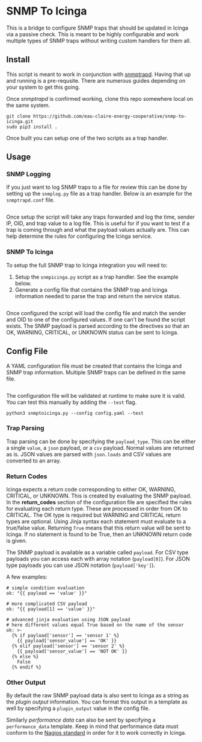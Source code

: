 # SNMP To Icinga

This is a bridge to configure SNMP traps that should be updated in Icinga via a passive check. This is meant to be highly configurable and work multiple types of SNMP traps without writing custom handlers for them all.

## Install

This script is meant to work in conjunction with [snmptrapd](https://net-snmp.sourceforge.io/docs/man/snmptrapd.html). Having that up and running is a pre-requsite. There are numerous guides depending on your system to get this going.

Once _snmptrapd_ is confirmed working, clone this repo somewhere local on the same system.

```
git clone https://github.com/eau-claire-energy-cooperative/snmp-to-icinga.git
sudo pip3 install .

```

Once built you can setup one of the two scripts as a trap handler.

## Usage

### SNMP Logging

If you just want to log SNMP traps to a file for review this can be done by setting up the `snmplog.py` file as a trap handler. Below is an example for the `snmptrapd.conf` file.

```

```

Once setup the script will take any traps forwarded and log the time, sender IP, OID, and trap value to a log file. This is useful for if you want to test if a trap is coming through and what the payload values actually are. This can help determine the rules for configuring the Icinga service.

### SNMP To Icinga

To setup the full SNMP trap to Icinga integration you will need to:

1. Setup the `snmpicinga.py` script as a trap handler. See the example below.
2. Generate a config file that contains the SNMP trap and Icinga information needed to parse the trap and return the service status.

```

```

Once configured the script will load the config file and match the sender and OID to one of the configured values. If one can't be found the script exists. The SNMP payload is parsed according to the directives so that an OK, WARNING, CRITICAL, or UNKNOWN status can be sent to Icinga.

## Config File

A YAML configuration file must be created that contains the Icinga and SNMP trap information. Multiple SNMP traps can be defined in the same file.

```

```

The configuration file will be validated at runtime to make sure it is valid. You can test this manually by adding the `--test` flag.

```
python3 snmptoicinga.py --config config.yaml --test
```

### Trap Parsing

Trap parsing can be done by specifying the `payload_type`. This can be either a single `value`, a `json` payload, or a `csv` payload. Normal values are returned as is. JSON values are parsed with `json.loads` and CSV values are converted to an array.

### Return Codes

Icinga expects a return code corresponding to either OK, WARNING, CRITICAL, or UNKNOWN. This is created by evaluating the SNMP payload. In the __return_codes__ section of the configuration file are specified the rules for evaluating each return type. These are processed in order from OK to CRITICAL. The OK type is required but WARNING and CRITICAL return types are optional. Using Jinja syntax each statement must evaluate to a true/false value. Returning `True` means that this return value will be sent to Icinga. If no statement is found to be True, then an UNKNOWN return code is given.

The SNMP payload is available as a variable called `payload`. For CSV type payloads you can access each with array notation (`payload[0]`). For JSON type payloads you can use JSON notation (`payload['key']`).

A few examples:

```
# simple condition evaluation
ok: "{{ payload == 'value' }}"

# more complicated CSV payload
ok: "{{ payload[1] == 'value' }}"

# advanced jinja evaluation using JSON payload
# here different values equal True based on the name of the sensor
ok: >-
  {% if payload['sensor'] == 'sensor 1' %}
    {{ payload['sensor_value'] == 'OK' }}
  {% elif payload['sensor'] == 'sensor 2' %}
    {{ payload['sensor_value'] == 'NOT OK' }}
  {% else %}
    False
  {% endif %}
```

### Other Output

By default the raw SNMP payload data is also sent to Icinga as a string as the _plugin output_ information. You can format this output in a template as well by specifying a `plugin_output` value in the config file.

Similarly _performance data_ can also be sent by specifying a `performance_data` template. Keep in mind that performance data must conform to the [Nagios standard](https://nagios-plugins.org/doc/guidelines.html#PLUGOUTPUT) in order for it to work correctly in Icinga. 
